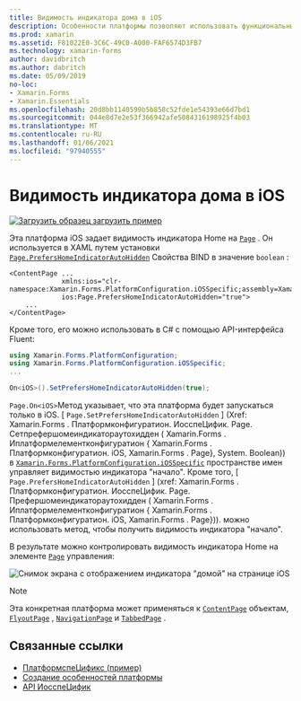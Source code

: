 ```yaml
---
title: Видимость индикатора дома в iOS
description: Особенности платформы позволяют использовать функциональные возможности, доступные только на определенной платформе, без реализации пользовательских модулей подготовки отчетов или эффектов. В этой статье объясняется, как использовать зависящую от платформы iOS платформу, которая задает видимость индикатора Home на странице.
ms.prod: xamarin
ms.assetid: F81022E0-3C6C-49C0-A000-FAF6574D3FB7
ms.technology: xamarin-forms
author: davidbritch
ms.author: dabritch
ms.date: 05/09/2019
no-loc:
- Xamarin.Forms
- Xamarin.Essentials
ms.openlocfilehash: 20d8bb1140599b5b858c52fde1e54393e66d7bd1
ms.sourcegitcommit: 044e8d7e2e53f366942afe5084316198925f4b03
ms.translationtype: MT
ms.contentlocale: ru-RU
ms.lasthandoff: 01/06/2021
ms.locfileid: "97940555"
---
```

# <a name="home-indicator-visibility-on-ios"></a>Видимость индикатора дома в iOS

[![Загрузить образец](~/media/shared/download.png) загрузить пример](/samples/xamarin/xamarin-forms-samples/userinterface-platformspecifics)

Эта платформа iOS задает видимость индикатора Home на [`Page`](xref:Xamarin.Forms.Page) . Он используется в XAML путем установки [`Page.PrefersHomeIndicatorAutoHidden`](xref:Xamarin.Forms.PlatformConfiguration.iOSSpecific.Page.PrefersHomeIndicatorAutoHiddenProperty) Свойства BIND в значение `boolean` :

```xaml
<ContentPage ...
             xmlns:ios="clr-namespace:Xamarin.Forms.PlatformConfiguration.iOSSpecific;assembly=Xamarin.Forms.Core"
             ios:Page.PrefersHomeIndicatorAutoHidden="true">
    ...
</ContentPage>
```

Кроме того, его можно использовать в C# с помощью API-интерфейса Fluent:

```csharp
using Xamarin.Forms.PlatformConfiguration;
using Xamarin.Forms.PlatformConfiguration.iOSSpecific;
...

On<iOS>().SetPrefersHomeIndicatorAutoHidden(true);
```

`Page.On<iOS>`Метод указывает, что эта платформа будет запускаться только в iOS. [ `Page.SetPrefersHomeIndicatorAutoHidden` ] (Xref: Xamarin.Forms . Платформконфигуратион. ИосспеЦифик. Page. Сетпрефершомеиндикатораутохидден ( Xamarin.Forms . Иплатформелементконфигуратион { Xamarin.Forms . Платформконфигуратион. iOS, Xamarin.Forms . Page}, System. Boolean)) в [`Xamarin.Forms.PlatformConfiguration.iOSSpecific`](xref:Xamarin.Forms.PlatformConfiguration.iOSSpecific) пространстве имен управляет видимостью индикатора "начало". Кроме того, [ `Page.PrefersHomeIndicatorAutoHidden` ] (xref: Xamarin.Forms . Платформконфигуратион. ИосспеЦифик. Page. Префершомеиндикатораутохидден ( Xamarin.Forms . Иплатформелементконфигуратион { Xamarin.Forms . Платформконфигуратион. iOS, Xamarin.Forms . Page})). можно использовать метод, чтобы получить видимость индикатора "начало".

В результате можно контролировать видимость индикатора Home на элементе [`Page`](xref:Xamarin.Forms.Page) управления:

![Снимок экрана с отображением индикатора "домой" на странице iOS](page-home-indicator-images/home-indicator-visibility.png "Видимость индикатора домашней страницы")

> [!NOTE]
> Эта конкретная платформа может применяться к [`ContentPage`](xref:Xamarin.Forms.ContentPage) объектам, [`FlyoutPage`](xref:Xamarin.Forms.FlyoutPage) , [`NavigationPage`](xref:Xamarin.Forms.NavigationPage) и [`TabbedPage`](xref:Xamarin.Forms.TabbedPage) .

## <a name="related-links"></a>Связанные ссылки

- [ПлатформспеЦификс (пример)](/samples/xamarin/xamarin-forms-samples/userinterface-platformspecifics)
- [Создание особенностей платформы](~/xamarin-forms/platform/platform-specifics/index.md#creating-platform-specifics)
- [API ИосспеЦифик](xref:Xamarin.Forms.PlatformConfiguration.iOSSpecific)